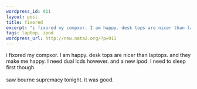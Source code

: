 ```yaml
--- 
wordpress_id: 911
layout: post
title: fixored
excerpt: "i fixored my compxor. I am happy. desk tops are nicer than laptops. and they make me happy. I need dual lcds however. and a new ipod. I need to sleep first though. saw bourne supremacy tonight. it was good. "
tags: laptop, ipod
wordpress_url: http://new.nata2.org/?p=911
---
```

i fixored my compxor. I am happy. desk tops are nicer than laptops. and they make me happy. I need dual lcds however. and a new ipod. I need to sleep first though. <br/><br/>saw bourne supremacy tonight. it was good. 
